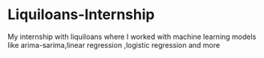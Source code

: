# Liquiloans-Internship
My internship with liquiloans where I worked with machine learning models like arima-sarima,linear regression ,logistic regression and more
